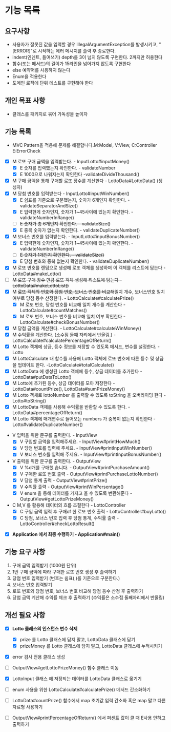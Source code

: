 # 기능 목록
## 요구사항
- 사용자가 잘못된 값을 입력할 경우 IllegalArgumentException를 발생시키고, "[ERROR]"로 시작하는 에러 메시지를 출력 후 종료한다.
- indent(인덴트, 들여쓰기) depth를 3이 넘지 않도록 구현한다. 2까지만 허용한다
- 함수(또는 메서드)의 길이가 15라인을 넘어가지 않도록 구현한다
- else 예약어를 사용하지 않는다
- Enum을 적용한다
- 도메인 로직에 단위 테스트를 구현해야 한다
## 개인 목표 사항
- 클래스를 패키지로 묶어 가독성을 높이자
## 기능 목록
- MVC Pattern을 적용해 문제를 해결합니다.M:Model, V:View, C:Controller E:ErrorCheck
- [x] M 로또 구매 금액을 입력받는다. - InputLotto#inputMoney()
  - [x] E 숫자를 입력했는지 확인한다. - validateNumber
  - [x] E 1000으로 나워지는지 확인한다 -validateDivideThousand()
- [x] M 구매 금액을 통해 구매할 로또 장수를 계산한다 - LottoData#LottoData() (생성자)
- [x] M 당첨 번호를 입력받는다 - InputLotto#inputWinNumber()
  - [x] E 쉼표를 기준으로 구분했는지, 숫자가 6개인지 확인한다. - validateSeparatorAndSize()
  - [x] E 입력한게 숫자인지, 숫자가 1~45사이에 있는지 확인한다. - validateNumberInRange()
  - [ ] ~~E 숫자가 총 6개인지 확인한다. - validateSize()~~
  - [x] E 중복 숫자가 없는지 확인한다. - validateDuplicateNumber()
- [x] M 보너스 번호를 입력받는다. - InputLotto#inputBonusNumber()
  - [x] E 입력한게 숫자인지, 숫자가 1~45사이에 있는지 확인한다. - validateNumberInRange()
  - [ ] ~~E 숫자가 1개인지 확인한다. - validateSize()~~
  - [x] E 당첨 번호와 중복 없는지 확인한다. - validateDuplicateNumber()
- [x] M 로또 번호를 랜덤으로 생성해 로또 객체를 생성하며 이 객체를 리스트에 담는다 - LottoData#makeLotto()
- [ ] ~~M 로또 구매 장수 만큼 로또 객체 생성해 리스트에 담는다 - LottoData#makeLottoList()~~
- [x] M ~~로또 객체의 번호와 당첨 번호, 보너스 번호를 비교해~~일치 개수, 보너스번호 일치 여부로 당첨 등수 산정한다. - LottoCalculate#calculatePrize()
  - [x] M 로또 번호, 당첨 번호를 비교해 일치 개수를 계산한다 - LottoCalculate#countMatches()
  - [x] M 로또 번호, 보너스 번호를 비교해 일치 여부 확인한다 - LottoCalculate#checkBonusNumber()
- [x] M 당첨 금액을 계산한다. - LottoCalculate#calculateWinMoney()
- [x] M 수익률을 계산한다. (소수점 둘째 자리에서 반올림.) - LottoCalculate#calculatePercentageOfReturn()
- [x] M Lotto 객체에 상금, 등수 정보를 저장할 수 있도록 메서드, 변수를 설정한다. - Lotto
- [x] M LottoCalculate 내 함수를 사용해 Lotto 객체에 로또 번호에 따른 등수 및 상금을 업데이트 한다. -LottoCalculate#totalCalculate()
- [x] M LottoData 에 생성된 Lotto 객체에 등수, 상금 데이터를 추가한다 - LottoData#putDataToLotto()
- [x] M Lotto에 추가된 등수, 상금 데이터를 모아 저장한다 - LottoData#countPrize(), LottoData#sumPrizeMoney()
- [x] M Lotto 객체로 lottoNumber 를 출력할 수 있도록 toString 을 오버라이딩 한다 - Lotto#toString()
- [x] M LottoData 객체를 사용해 수익률을 반환할 수 있도록 한다. - LottoData#percentageOfReturn()
- [x] M Lotto 객체에 매개변수로 들어오는 numbers 가 중복이 없는지 확인한다 - Lotto#validateDuplicateNumber()
- V 입력을 위한 문구를 출력한다. - InputView
  - [x] V 구입할 금액을 입력해주세요. - InputView#printHowMuch()
  - [x] V 당첨 번호를 입력해 주세요. - InputView#printInputWinNumber()
  - [x] V 보너스 번호를 입력해 주세요. - InputView#printInputBonusNumber()
- V 출력을 위한 문구를 출력한다. - OutputView
  - [x] V %d개를 구매했 습니다. - OutputView#printPurchaseAmount()
  - [x] V 구매한 로또 번호 출력 - OutputView#printPurchaseLottoNumber()
  - [x] V 당첨 통계 출력 - OutputView#printPrize()
  - [x] V 수익률 출력 - OutputView#printWinPersentage()
  - [x] V enum 을 통해 데이터를 가지고 올 수 있도록 변환해준다 - OutputView#getLottoPrizeMoney()
- C M,V 를 활용해 데이터의 흐름 조절한다 - LottoController
  - [x] C 구입 금액 입력 후 구매of 한 로또 번호 출력 - LottoController#buyLotto()
  - [x] C 당첨, 보너스 번호 입력 후 당첨 통계, 수익률 출력 - LottoController#checkLottoResult()
- [x] **Application 에서 최종 수행하기 - Application#main()**


## 기능 요구 사항
1. 구매 금액 입력받기 (1000원 단위)
2. 1번 구매 금액에 따라 구매한 로또 번호 생성 후 출력하기
3. 당첨 번호 입력받기 (번호는 쉼표(,)를 기준으로 구분한다.)
4. 보너스 번호 입력받기
5. 로또 번호와 당첨 번호, 보너스 번호 비교해 당첨 등수 산정 후 출력하기
6. 당첨 금액 계산해 수익률 체크 후 출력하기 (수익률은 소수점 둘째자리에서 반올림)

## 개선 필요 사항
- [x] **Lotto 클래스의 인스턴스 변수 삭제**
  - [x] prize 를 Lotto 클래스에 담지 말고, LottoData 클래스에 담기
  - [x] prizeMoney 를 Lotto 클래스에 담지 말고, LottoData 클래스에 누적시키기
- [x] error 검사 전용 클래스 생성
- [ ] OutputView#getLottoPrizeMoney() 함수 클래스 이동
- [x] LottoInput 클래스 에 저장되는 데이터를 LottoData 클래스로 옮기기
- [ ] enum 사용을 위한 LottoCalculate#calculatePrize() 메서드 간소화하기
- [ ] LottoData#countPrize() 함수에서 map 초기값 입력 간소화 혹은 map 말고 다른 자료형 사용하기
- [ ] OutputView#printPercentageOfReturn() 에서 퍼센트 값이 클 때 E사용 안하고 출력하기

